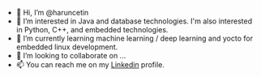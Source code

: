 - 👋 Hi, I’m @haruncetin
- 👀 I’m interested in Java and database technologies. I'm also interested in Python, C++, and embedded technologies.
- 🌱 I’m currently learning machine learning / deep learning and yocto for embedded linux development. 
- 💞️ I’m looking to collaborate on ...
- 📫 You can reach me on my [Linkedin](https://www.linkedin.com/in/harun-cetin) profile.

<!---
haruncetin/haruncetin is a ✨ special ✨ repository because its `README.md` (this file) appears on your GitHub profile.
You can click the Preview link to take a look at your changes.
--->
